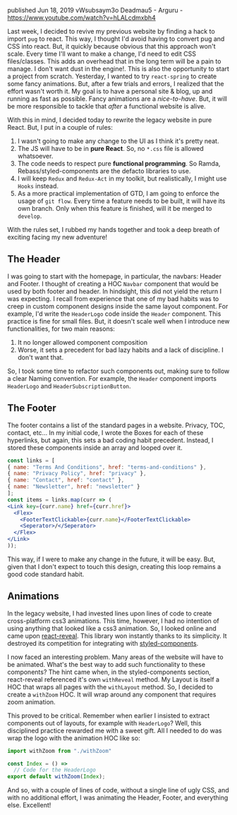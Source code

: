 published
Jun 18, 2019
vWsubsaym3o
Deadmau5 - Arguru - https://www.youtube.com/watch?v=hLALcdmxbh4

  Last week, I decided to revive my previous website by finding a hack to import `pug` to react. This way, I thought I'd avoid having to convert pug and CSS into react. But, it quickly because obvious that this approach won't scale. Every time I'll want to make a change, I'd need to edit CSS files/classes. This adds an overhead that in the long term will be a pain to manage. I don't want dust in the engine!.
  This is also the opportunity to start a project from scratch.
  Yesterday, I wanted to try `react-spring` to create some fancy animations. But, after a few trials and errors, I realized that the effort wasn't worth it. My goal is to have a personal site & blog, up and running as fast as possible. Fancy animations are a *nice-to-have*. But, it will be more responsible to tackle that *after* a functional website is alive.

  With this in mind, I decided today to rewrite the legacy website in pure React. But, I put in a couple of rules:

  1. I wasn't going to make any change to the UI as I think it's pretty neat. 
  2. The JS will have to be in **pure React**. So, no `*.css` file is allowed whatsoever.
  3. The code needs to respect pure **functional programming**. So Ramda, Rebass/styled-components are the defacto libraries to use.
  4. I will keep `Redux` and `Redux-Act` in my toolkit, but realistically, I might use `Hooks` instead.
  5. As a more practical implementation of GTD, I am going to enforce the usage of `git flow`. Every time a feature needs to be built, it will have its own branch. Only when this feature is finished, will it be merged to `develop`.

  With the rules set,  I rubbed my hands together and took a deep breath of exciting facing my new adventure!


## The Header

  I was going to start with the homepage, in particular, the navbars: Header and Footer.
  I thought of creating a HOC `Navbar` component that would be used by both footer and header. In hindsight, this did not yield the return I was expecting.
  I recall from experience that one of my bad habits was to creep in custom component designs inside the same layout component. For example, I'd write the `HeaderLogo` code inside the `Header` component. This practice is fine for small files. But, it doesn't scale well when I introduce new functionalities, for two main reasons:
  1. It no longer allowed component composition
  2. Worse, it sets a precedent for bad lazy habits and a lack of discipline. I don't want that.

  So, I took some time to refactor such components out, making sure to follow a clear Naming convention.
  For example, the `Header` component imports `HeaderLogo` and `HeaderSubscriptionButton`.


## The Footer

  The footer contains a list of the standard pages in a website. Privacy, TOC, contact, etc...
  In my initial code, I wrote the Boxes for each of these hyperlinks, but again, this sets a bad coding habit precedent. Instead, I stored these components inside an array and looped over it.

  ```jsx
const links = [
  { name: "Terms And Conditions", href: "terms-and-conditions" },
  { name: "Privacy Policy", href: "privacy" },
  { name: "Contact", href: "contact" },
  { name: "Newsletter", href: "newsletter" }
];
const items = links.map(curr => (
  <Link key={curr.name} href={curr.href}>
    <Flex>
      <FooterTextClickable>{curr.name}</FooterTextClickable>
      <Seperator>/</Seperator>
    </Flex>
  </Link>
));
  ```

  This way, if I were to make any change in the future, it will be easy. But, given that I don't expect to touch this design, creating this loop remains a good code standard habit.


## Animations

  In the legacy website, I had invested lines upon lines of code to create cross-platform css3 animations. 
  This time, however, I had no intention of using anything that looked like a css3 animation. So, I looked online and came upon [react-reveal](https://www.react-reveal.com/). This library won instantly thanks to its simplicity. It destroyed its competition for integrating with [styled-components](https://www.react-reveal.com/tutorials/styled/).

  I now faced an interesting problem. Many areas of the website will have to be animated. What's the best way to add such functionality to these components?
  The hint came when, in the styled-components section, react-reveal referenced it's own `withReveal` method. My Layout is itself a HOC that wraps all pages with the `withLayout` method. So, I decided to create a `withZoom` HOC. It will wrap around any component that requires zoom animation.

  This proved to be critical.
  Remember when earlier I insisted to extract components out of layouts, for example with `HeaderLogo`? Well, this disciplined practice rewarded me with a sweet gift. All I needed to do was wrap the logo with the animation HOC like so:

  ```jsx
  import withZoom from "./withZoom"

  const Index = () =>
    // Code for the HeaderLogo
  export default withZoom(Index);
  ```

  And so, with a couple of lines of code, without a single line of ugly CSS, and with no additional effort, I was animating the Header, Footer, and everything else. 
Excellent!
